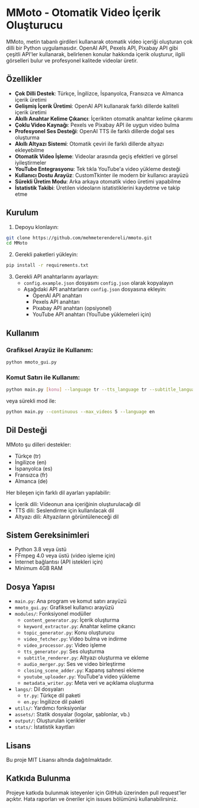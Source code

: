 # MMoto - Otomatik Video İçerik Oluşturucu

MMoto, metin tabanlı girdileri kullanarak otomatik video içeriği oluşturan çok dilli bir Python uygulamasıdır. OpenAI API, Pexels API, Pixabay API gibi çeşitli API'ler kullanarak, belirlenen konular hakkında içerik oluşturur, ilgili görselleri bulur ve profesyonel kalitede videolar üretir.

## Özellikler

- **Çok Dilli Destek**: Türkçe, İngilizce, İspanyolca, Fransızca ve Almanca içerik üretimi
- **Gelişmiş İçerik Üretimi**: OpenAI API kullanarak farklı dillerde kaliteli içerik üretimi
- **Akıllı Anahtar Kelime Çıkarıcı**: İçerikten otomatik anahtar kelime çıkarımı 
- **Çoklu Video Kaynağı**: Pexels ve Pixabay API ile uygun video bulma
- **Profesyonel Ses Desteği**: OpenAI TTS ile farklı dillerde doğal ses oluşturma
- **Akıllı Altyazı Sistemi**: Otomatik çeviri ile farklı dillerde altyazı ekleyebilme
- **Otomatik Video İşleme**: Videolar arasında geçiş efektleri ve görsel iyileştirmeler
- **YouTube Entegrasyonu**: Tek tıkla YouTube'a video yükleme desteği
- **Kullanıcı Dostu Arayüz**: CustomTkinter ile modern bir kullanıcı arayüzü
- **Sürekli Üretim Modu**: Arka arkaya otomatik video üretimi yapabilme
- **İstatistik Takibi**: Üretilen videoların istatistiklerini kaydetme ve takip etme

## Kurulum

1. Depoyu klonlayın:
```bash
git clone https://github.com/mehmeterendereli/mmoto.git
cd MMoto
```

2. Gerekli paketleri yükleyin:
```bash
pip install -r requirements.txt
```

3. Gerekli API anahtarlarını ayarlayın:
   - `config.example.json` dosyasını `config.json` olarak kopyalayın
   - Aşağıdaki API anahtarlarını `config.json` dosyasına ekleyin:
     - OpenAI API anahtarı
     - Pexels API anahtarı
     - Pixabay API anahtarı (opsiyonel)
     - YouTube API anahtarı (YouTube yüklemeleri için)

## Kullanım

### Grafiksel Arayüz ile Kullanım:

```bash
python mmoto_gui.py
```

### Komut Satırı ile Kullanım:

```bash
python main.py [konu] --language tr --tts_language tr --subtitle_language tr
```

veya sürekli mod ile:

```bash
python main.py --continuous --max_videos 5 --language en
```

## Dil Desteği

MMoto şu dilleri destekler:
- Türkçe (tr)
- İngilizce (en)
- İspanyolca (es)
- Fransızca (fr)
- Almanca (de)

Her bileşen için farklı dil ayarları yapılabilir:
- İçerik dili: Videonun ana içeriğinin oluşturulacağı dil
- TTS dili: Seslendirme için kullanılacak dil
- Altyazı dili: Altyazıların görüntüleneceği dil

## Sistem Gereksinimleri

- Python 3.8 veya üstü
- FFmpeg 4.0 veya üstü (video işleme için)
- İnternet bağlantısı (API istekleri için)
- Minimum 4GB RAM

## Dosya Yapısı

- `main.py`: Ana program ve komut satırı arayüzü
- `mmoto_gui.py`: Grafiksel kullanıcı arayüzü
- `modules/`: Fonksiyonel modüller
  - `content_generator.py`: İçerik oluşturma
  - `keyword_extractor.py`: Anahtar kelime çıkarıcı
  - `topic_generator.py`: Konu oluşturucu
  - `video_fetcher.py`: Video bulma ve indirme
  - `video_processor.py`: Video işleme
  - `tts_generator.py`: Ses oluşturma
  - `subtitle_renderer.py`: Altyazı oluşturma ve ekleme
  - `audio_merger.py`: Ses ve video birleştirme
  - `closing_scene_adder.py`: Kapanış sahnesi ekleme
  - `youtube_uploader.py`: YouTube'a video yükleme
  - `metadata_writer.py`: Meta veri ve açıklama oluşturma
- `langs/`: Dil dosyaları
  - `tr.py`: Türkçe dil paketi
  - `en.py`: İngilizce dil paketi
- `utils/`: Yardımcı fonksiyonlar
- `assets/`: Statik dosyalar (logolar, şablonlar, vb.)
- `output/`: Oluşturulan içerikler
- `stats/`: İstatistik kayıtları

## Lisans

Bu proje MIT Lisansı altında dağıtılmaktadır.

## Katkıda Bulunma

Projeye katkıda bulunmak isteyenler için GitHub üzerinden pull request'ler açıktır. Hata raporları ve öneriler için issues bölümünü kullanabilirsiniz.
